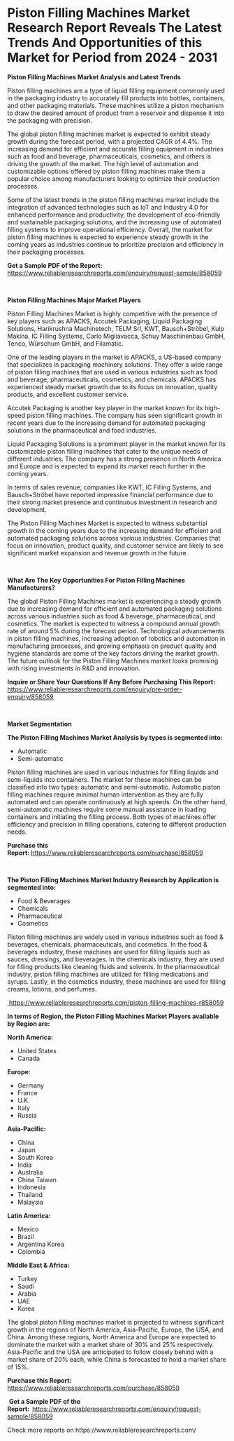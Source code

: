 <p><h1>Piston Filling Machines Market Research Report Reveals The Latest Trends And Opportunities of this Market for Period from 2024 - 2031</h1></p><p><strong>Piston Filling Machines Market Analysis and Latest Trends</strong></p>
<p><p>Piston filling machines are a type of liquid filling equipment commonly used in the packaging industry to accurately fill products into bottles, containers, and other packaging materials. These machines utilize a piston mechanism to draw the desired amount of product from a reservoir and dispense it into the packaging with precision.</p><p>The global piston filling machines market is expected to exhibit steady growth during the forecast period, with a projected CAGR of 4.4%. The increasing demand for efficient and accurate filling equipment in industries such as food and beverage, pharmaceuticals, cosmetics, and others is driving the growth of the market. The high level of automation and customizable options offered by piston filling machines make them a popular choice among manufacturers looking to optimize their production processes.</p><p>Some of the latest trends in the piston filling machines market include the integration of advanced technologies such as IoT and Industry 4.0 for enhanced performance and productivity, the development of eco-friendly and sustainable packaging solutions, and the increasing use of automated filling systems to improve operational efficiency. Overall, the market for piston filling machines is expected to experience steady growth in the coming years as industries continue to prioritize precision and efficiency in their packaging processes.</p></p>
<p><strong>Get a Sample PDF of the Report:&nbsp;</strong> <a href="https://www.reliableresearchreports.com/enquiry/request-sample/858059">https://www.reliableresearchreports.com/enquiry/request-sample/858059</a></p>
<p>&nbsp;</p>
<p><strong>Piston Filling Machines Major Market Players</strong></p>
<p><p>Piston Filling Machines Market is highly competitive with the presence of key players such as APACKS, Accutek Packaging, Liquid Packaging Solutions, Harikrushna Machinetech, TELM Srl, KWT, Bausch+Ströbel, Kulp Makina, IC Filling Systems, Carlo Migliavacca, Schuy Maschinenbau GmbH, Tenco, Würschum GmbH, and Filamatic. </p><p>One of the leading players in the market is APACKS, a US-based company that specializes in packaging machinery solutions. They offer a wide range of piston filling machines that are used in various industries such as food and beverage, pharmaceuticals, cosmetics, and chemicals. APACKS has experienced steady market growth due to its focus on innovation, quality products, and excellent customer service.</p><p>Accutek Packaging is another key player in the market known for its high-speed piston filling machines. The company has seen significant growth in recent years due to the increasing demand for automated packaging solutions in the pharmaceutical and food industries.</p><p>Liquid Packaging Solutions is a prominent player in the market known for its customizable piston filling machines that cater to the unique needs of different industries. The company has a strong presence in North America and Europe and is expected to expand its market reach further in the coming years.</p><p>In terms of sales revenue, companies like KWT, IC Filling Systems, and Bausch+Ströbel have reported impressive financial performance due to their strong market presence and continuous investment in research and development.</p><p>The Piston Filling Machines Market is expected to witness substantial growth in the coming years due to the increasing demand for efficient and automated packaging solutions across various industries. Companies that focus on innovation, product quality, and customer service are likely to see significant market expansion and revenue growth in the future.</p></p>
<p>&nbsp;</p>
<p><strong>What Are The Key Opportunities For Piston Filling Machines Manufacturers?</strong></p>
<p><p>The global Piston Filling Machines market is experiencing a steady growth due to increasing demand for efficient and automated packaging solutions across various industries such as food & beverage, pharmaceutical, and cosmetics. The market is expected to witness a compound annual growth rate of around 5% during the forecast period. Technological advancements in piston filling machines, increasing adoption of robotics and automation in manufacturing processes, and growing emphasis on product quality and hygiene standards are some of the key factors driving the market growth. The future outlook for the Piston Filling Machines market looks promising with rising investments in R&D and innovation.</p></p>
<p><strong>Inquire or Share Your Questions If Any Before Purchasing This Report:</strong> <a href="https://www.reliableresearchreports.com/enquiry/pre-order-enquiry/858059">https://www.reliableresearchreports.com/enquiry/pre-order-enquiry/858059</a></p>
<p>&nbsp;</p>
<p><strong>Market Segmentation</strong></p>
<p><strong>The Piston Filling Machines Market Analysis by types is segmented into:</strong></p>
<p><ul><li>Automatic</li><li>Semi-automatic</li></ul></p>
<p><p>Piston filling machines are used in various industries for filling liquids and semi-liquids into containers. The market for these machines can be classified into two types: automatic and semi-automatic. Automatic piston filling machines require minimal human intervention as they are fully automated and can operate continuously at high speeds. On the other hand, semi-automatic machines require some manual assistance in loading containers and initiating the filling process. Both types of machines offer efficiency and precision in filling operations, catering to different production needs.</p></p>
<p><strong>Purchase this Report:&nbsp;</strong><a href="https://www.reliableresearchreports.com/purchase/858059">https://www.reliableresearchreports.com/purchase/858059</a></p>
<p>&nbsp;</p>
<p><strong>The Piston Filling Machines Market Industry Research by Application is segmented into:</strong></p>
<p><ul><li>Food & Beverages</li><li>Chemicals</li><li>Pharmaceutical</li><li>Cosmetics</li></ul></p>
<p><p>Piston filling machines are widely used in various industries such as food & beverages, chemicals, pharmaceuticals, and cosmetics. In the food & beverages industry, these machines are used for filling liquids such as sauces, dressings, and beverages. In the chemicals industry, they are used for filling products like cleaning fluids and solvents. In the pharmaceutical industry, piston filling machines are utilized for filling medications and syrups. Lastly, in the cosmetics industry, these machines are used for filling creams, lotions, and perfumes.</p></p>
<p><a href="https://www.reliableresearchreports.com/piston-filling-machines-r858059">&nbsp;https://www.reliableresearchreports.com/piston-filling-machines-r858059</a></p>
<p><strong>In terms of Region, the Piston Filling Machines Market Players available by Region are:</strong></p>
<p>
    <p> <strong> North America: </strong>
        <ul>
            <li>United States</li>
            <li>Canada</li>
        </ul>
        </p> 
    <p> <strong> Europe: </strong>
        <ul>
            <li>Germany</li>
            <li>France</li>
            <li>U.K.</li>
            <li>Italy</li>
            <li>Russia</li>
        </ul>
        </p> 
    <p> <strong> Asia-Pacific: </strong>
        <ul>
            <li>China</li>
            <li>Japan</li>
            <li>South Korea</li>
            <li>India</li>
            <li>Australia</li>
            <li>China Taiwan</li>
            <li>Indonesia</li>
            <li>Thailand</li>
            <li>Malaysia</li>
        </ul>
        </p> 
    <p> <strong> Latin America: </strong>
        <ul>
            <li>Mexico</li>
            <li>Brazil</li>
            <li>Argentina Korea</li>
            <li>Colombia</li>
        </ul>
        </p> 
    <p> <strong> Middle East & Africa: </strong>
        <ul>
            <li>Turkey</li>
            <li>Saudi</li>
            <li>Arabia</li>
            <li>UAE</li>
            <li>Korea</li>
        </ul>
    </p>
    </p>
<p><p>The global piston filling machines market is projected to witness significant growth in the regions of North America, Asia-Pacific, Europe, the USA, and China. Among these regions, North America and Europe are expected to dominate the market with a market share of 30% and 25% respectively. Asia-Pacific and the USA are anticipated to follow closely behind with a market share of 20% each, while China is forecasted to hold a market share of 15%.</p></p>
<p><strong>Purchase this Report: </strong><a href="https://www.reliableresearchreports.com/purchase/858059">https://www.reliableresearchreports.com/purchase/858059</a></p>
<p>&nbsp;<strong>Get a Sample PDF of the Report:&nbsp;&nbsp;</strong><a href="https://www.reliableresearchreports.com/enquiry/request-sample/858059">https://www.reliableresearchreports.com/enquiry/request-sample/858059</a></p>
<p><strong></strong></p>
<p>Check more reports on https://www.reliableresearchreports.com/</p>